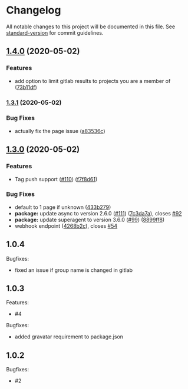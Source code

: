 # Changelog

All notable changes to this project will be documented in this file. See [standard-version](https://github.com/conventional-changelog/standard-version) for commit guidelines.

## [1.4.0](https://github.com/Strider-CD/strider-gitlab/compare/v1.3.1...v1.4.0) (2020-05-02)


### Features

* add option to limit gitlab results to projects you are a member of ([73b11df](https://github.com/Strider-CD/strider-gitlab/commit/73b11df43ea8a4d8491d02d9829f7bde6ca3a7ee))

### [1.3.1](https://github.com/Strider-CD/strider-gitlab/compare/v1.3.0...v1.3.1) (2020-05-02)


### Bug Fixes

* actually fix the page issue ([a83536c](https://github.com/Strider-CD/strider-gitlab/commit/a83536c6c60155880658cf20c40254d36cff63fd))

## [1.3.0](https://github.com/Strider-CD/strider-gitlab/compare/v1.2.2...v1.3.0) (2020-05-02)


### Features

* Tag push support ([#110](https://github.com/Strider-CD/strider-gitlab/issues/110)) ([f7f8d61](https://github.com/Strider-CD/strider-gitlab/commit/f7f8d618fe0cc26305e4adc297dde9d01f0d29fc))


### Bug Fixes

* default to 1 page if unknown ([433b279](https://github.com/Strider-CD/strider-gitlab/commit/433b279725e6240d2d161cfce5e077446a855731))
* **package:** update async to version 2.6.0 ([#111](https://github.com/Strider-CD/strider-gitlab/issues/111)) ([7c3da7a](https://github.com/Strider-CD/strider-gitlab/commit/7c3da7a8bfd1acc2d6ea439bd0d9b769a68faf3c)), closes [#92](https://github.com/Strider-CD/strider-gitlab/issues/92)
* **package:** update superagent to version 3.6.0 ([#99](https://github.com/Strider-CD/strider-gitlab/issues/99)) ([8899ff8](https://github.com/Strider-CD/strider-gitlab/commit/8899ff866e751afb1ad900a14ca6eb897a6682a0))
* webhook endpoint ([4268b2c](https://github.com/Strider-CD/strider-gitlab/commit/4268b2cc31311276a01cf8fd9e1f0050ecca13a7)), closes [#54](https://github.com/Strider-CD/strider-gitlab/issues/54)

## 1.0.4

Bugfixes:

  - fixed an issue if group name is changed in gitlab

## 1.0.3

Features:

  - #4

Bugfixes:

  - added gravatar requirement to package.json

## 1.0.2

Bugfixes:

  - #2
